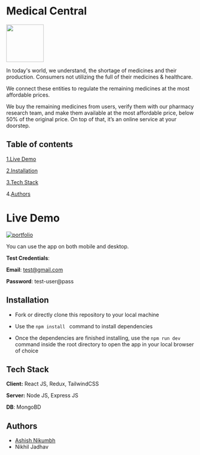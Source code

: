 
# Medical Central


<img src='https://user-images.githubusercontent.com/105300000/203542800-52c68b6a-30f8-4fa8-a24a-ede9d7d7dbdd.png' width='100'>


In today's world, we understand, the shortage of medicines and their production.
Consumers not utilizing the full of their medicines & healthcare. 

We connect these entities to regulate the remaining medicines at the most affordable prices.

We buy the remaining medicines from users, verify them with our pharmacy research team,
and make them available at the most affordable price, below 50% of the original price.
On top of that, it’s an online service at your doorstep.

## Table of contents
[1.Live Demo](https://github.com/ShadYBhai/Medical/blob/main/backend/README.md#live-demo)

[2.Installation](https://github.com/ShadYBhai/Medical/blob/main/backend/README.md#installation)

[3.Tech Stack](https://github.com/ShadYBhai/Medical/blob/main/backend/README.md#tech-stack)

4.[Authors](https://github.com/ShadYBhai/Medical/blob/main/backend/README.md#authors)


# Live Demo


[![portfolio](https://img.shields.io/badge/Click-Me-000?style=for-the-badge&logo=ko-fi&logoColor=white)](https://medical.project-test.online/)


You can use the app on both mobile and desktop.

**Test Credentials**:

**Email**: test@gmail.com

**Password**: test-user@pass




## Installation

* Fork or directly clone this repository to your local machine

* Use the ```npm install ``` command to install dependencies

* Once the dependencies are finished installing, use the ```npm run dev``` command inside the root directory to open the app in your local browser of choice





    
## Tech Stack

**Client:** React JS, Redux, TailwindCSS

**Server:** Node JS, Express JS

**DB**: MongoBD


## Authors

- [Ashish Nikumbh](https://www.linkedin.com/in/ashish-nikumbh-01714416b/)
- Nikhil Jadhav

